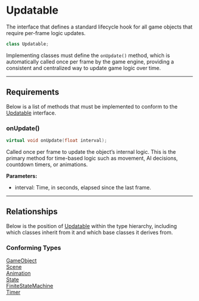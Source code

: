 # Updatable
The interface that defines a standard
lifecycle hook for all game objects that require per-frame logic updates.

```c++
class Updatable;
```

Implementing classes must define the `onUpdate()` method,
which is automatically called once per frame by the game engine,
providing a consistent and centralized way to update game logic over time.

---

## Requirements
Below is a list of methods that must be implemented to
conform to the [Updatable](Updatable.md) interface.

### onUpdate()

```c++
virtual void onUpdate(float interval);
```

Called once per frame to update the object’s internal logic.
This is the primary method for time-based logic such as movement,
AI decisions, countdown timers, or animations.

**Parameters:**

- interval: Time, in seconds, elapsed since the last frame.

---

## Relationships
Below is the position of [Updatable](Updatable.md)
within the type hierarchy, including which classes inherit
from it and which base classes it derives from.

### Conforming Types
[GameObject](Interactable.md) <br>
[Scene](Scene.md) <br>
[Animation](Animation.md) <br>
[State](State.md) <br>
[FiniteStateMachine](FiniteStateMachine.md) <br>
[Timer](Timer.md)